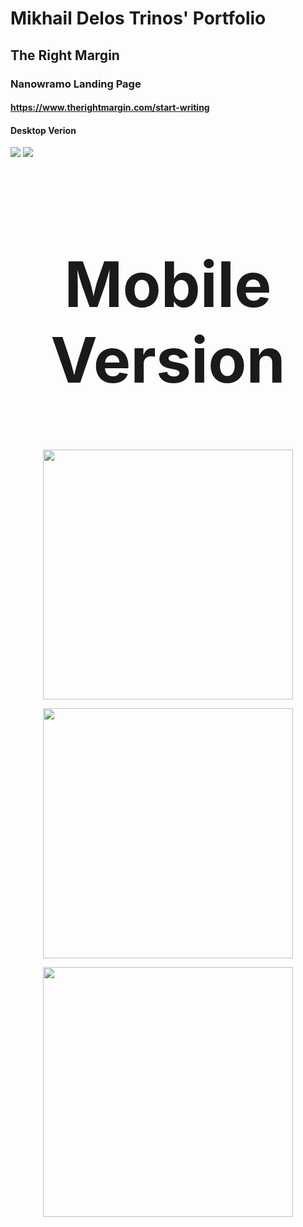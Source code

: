 # Mikhail Delos Trinos' Portfolio

## The Right Margin

### Nanowramo Landing Page
#### https://www.therightmargin.com/start-writing

#### Desktop Verion
<img src="http://i.imgur.com/WE1Doqn.jpg" />
<img src="http://i.imgur.com/IXGJaax.png" />

<h2 align="center" style="font-size:100px"> Mobile Version </h2>

<p align="center">
  <img src="http://i.imgur.com/I3iasnY.png" width="400"/>
</p>
<p align="center">
  <img src="http://i.imgur.com/lAkBqac.png" width="400"/>
</p>
<p align="center">
  <img src="http://i.imgur.com/APav5KO.png" width="400"/>
</p>
